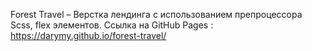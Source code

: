 
Forest Travel  – Верстка лендинга с использованием препроцессора Scss, flex элементов.
Ссылка на GitHub Pages : https://darymy.github.io/forest-travel/
